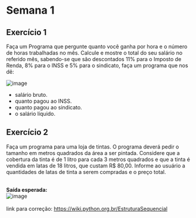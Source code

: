 # Semana 1

## Exercício 1


Faça um Programa que pergunte quanto você ganha por hora e o número de horas trabalhadas no mês. 
Calcule e mostre o total do seu salário no referido mês, sabendo-se que são descontados 11% para o 
Imposto de Renda, 8% para o INSS e 5% para o sindicato, faça um programa que nos dê:

![image](https://user-images.githubusercontent.com/96631827/226147803-c9cc91bf-628a-4d13-9c29-baad771c6272.png)


- salário bruto.
- quanto pagou ao INSS.
- quanto pagou ao sindicato.
- o salário líquido.

## Exercício 2

Faça um programa para uma loja de tintas. O programa deverá pedir o tamanho em metros quadrados da área a ser pintada. Considere que a cobertura da tinta é de 1 litro para cada 3 metros quadrados e que a tinta é vendida em latas de 18 litros, que custam R$ 80,00. Informe ao usuário a quantidades de latas de tinta a serem compradas e o preço total.

<br><b>Saída esperada:</b><br>
![image](https://user-images.githubusercontent.com/96631827/226147948-70098813-eb2b-461c-944c-ad5fa4ebee0f.png)
<br><br>
link para correção: https://wiki.python.org.br/EstruturaSequencial
